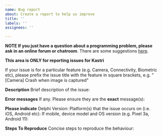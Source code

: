 ```yaml
---
name: Bug report
about: Create a report to help us improve
title: ''
labels: ''
assignees: ''

---
```


**NOTE If you just have a question about a programming problem, please ask in an online forum or chatroom**. There are some suggestions [here](https://github.com/DelphiWorlds/HowTo/blob/main/Readme.md).

**This area is ONLY for reporting issues for Kastri**

If your issue is for a particular feature (e.g. Camera, Connectivity, Biometric etc), please prefix the issue title with the feature in square brackets, e.g. "[Camera] Crash when image is captured"

**Description**
Brief description of the issue:

**Error messages**
If any. Please ensure they are the **exact** message(s):

**Please indicate**
Delphi Version:
Platform(s) that the issue occurs on (i.e. iOS, Android etc):
If mobile, device model and OS version (e.g. Pixel 3a, Android 11): 

**Steps To Reproduce**
Concise steps to reproduce the behaviour:
